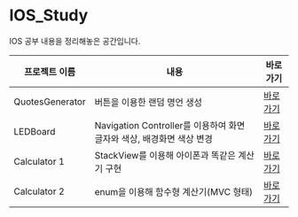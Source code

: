 # IOS_Study

IOS 공부 내용을 정리해놓은 공간입니다.

| 프로젝트 이름   | 내용                                                         | 바로가기                                                     |
| --------------- | ------------------------------------------------------------ | ------------------------------------------------------------ |
| QuotesGenerator | 버튼을 이용한 랜덤 명언 생성                                 | [바로가기](https://github.com/junstone1995/IOS/tree/master/IOS_QuotesGenerator) |
| LEDBoard        | Navigation Controller를 이용하여 화면 글자와 색상, 배경화면 색상 변경 | [바로가기](https://github.com/junstone1995/IOS/tree/master/IOS_LEDBoard) |
| Calculator 1    | StackView를 이용해 아이폰과 똑같은 계산기 구현               | [바로가기](https://github.com/junstone1995/IOS/tree/master/IOS_Calculator/IphoneCal) |
| Calculator 2    | enum을 이용해 함수형 계산기(MVC 형태)                        | [바로가기](https://github.com/junstone1995/IOS/tree/master/IOS_Calculator/Calculator) |

